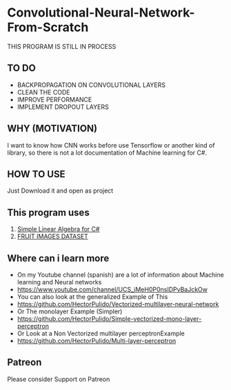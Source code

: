# Convolutional-Neural-Network-From-Scratch


THIS PROGRAM IS STILL IN PROCESS

## TO DO
- BACKPROPAGATION ON CONVOLUTIONAL LAYERS
- CLEAN THE CODE
- IMPROVE PERFORMANCE
- IMPLEMENT DROPOUT LAYERS

## WHY (MOTIVATION)
I want to know how CNN works before use Tensorflow or another kind of library, so there is not a lot documentation of Machine learning for C#. 

## HOW TO USE
Just Download it and open as project

## This program uses 
1. [Simple Linear Algebra for C#](https://github.com/HectorPulido/Simple_Linear_Algebra)
2. [FRUIT IMAGES DATASET](https://github.com/Horea94/Fruit-Images-Dataset)

## Where can i learn more
- On my Youtube channel (spanish) are a lot of information about Machine learning and Neural networks
- https://www.youtube.com/channel/UCS_iMeH0P0nsIDPvBaJckOw
- You can also look at the generalized Example of This 
- https://github.com/HectorPulido/Vectorized-multilayer-neural-network
- Or The monolayer Example (Simpler)
- https://github.com/HectorPulido/Simple-vectorized-mono-layer-perceptron
- Or Look at a Non Vectorized multilayer perceptronExample
- https://github.com/HectorPulido/Multi-layer-perceptron

## Patreon
Please consider Support on Patreon